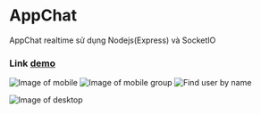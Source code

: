 # AppChat
AppChat realtime sử dụng Nodejs(Express) và SocketIO

### Link [demo](http://appchat3.herokuapp.com/)

![Image of mobile](https://i.ibb.co/XDrQhz3/Capture-Mobile.png)
![Image of mobile group](https://i.ibb.co/7VSkNp1/Capture-Mobile1.png)
![Find user by name](https://i.ibb.co/K9Sd3mr/Capture-Mobile2.png)

![Image of desktop](https://i.ibb.co/bXZNKfh/Capture-desktop.png)

